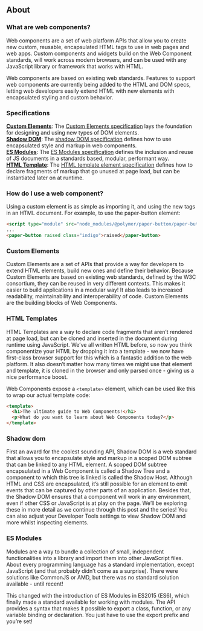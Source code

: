 ## About
### What are web components?
Web components are a set of web platform APIs that allow you to create new custom, reusable, encapsulated HTML tags to use in web pages and web apps. Custom components and widgets build on the Web Component standards, will work across modern browsers, and can be used with any JavaScript library or framework that works with HTML.

Web components are based on existing web standards. Features to support web components are currently being added to the HTML and DOM specs, letting web developers easily extend HTML with new elements with encapsulated styling and custom behavior.

### Specifications
**[Custom Elements](#custom-elements)**: The [Custom Elements specification](https://html.spec.whatwg.org/multipage/custom-elements.html) lays the foundation for designing and using new types of DOM elements.  
**[Shadow DOM](#Shadow-dom)**: The [shadow DOM specification](https://w3c.github.io/webcomponents/spec/shadow/) defines how to use encapsulated style and markup in web components.  
**[ES Modules](#ES-Modules)**: The [ES Modules specification](https://html.spec.whatwg.org/multipage/webappapis.html#integration-with-the-javascript-module-system) defines the inclusion and reuse of JS documents in a standards based, modular, performant way.  
**[HTML Template](#HTML-Templates)**: The [HTML template element specification](https://html.spec.whatwg.org/multipage/scripting.html#the-template-element/) defines how to declare fragments of markup that go unused at page load, but can be instantiated later on at runtime.  


### How do I use a web component?
Using a custom element is as simple as importing it, and using the new tags in an HTML document. For example, to use the paper-button element:

```html   
<script type="module" src="node_modules/@polymer/paper-button/paper-button.js"></script>
...
<paper-button raised class="indigo">raised</paper-button>
```


### Custom Elements
Custom Elements are a set of APIs that provide a way for developers to extend HTML elements, build new ones and define their behavior. Because Custom Elements are based on existing web standards, defined by the W3C consortium, they can be reused in very different contexts. This makes it easier to build applications in a modular way! It also leads to increased readability, maintainability and interoperability of code. Custom Elements are the building blocks of Web Components.

### HTML Templates
HTML Templates are a way to declare code fragments that aren’t rendered at page load, but can be cloned and inserted in the document during runtime using JavaScript. We’ve all written HTML before, so now you think componentize your HTML by dropping it into a template - we now have first-class browser support for this which is a fantastic addition to the web platform. It also doesn’t matter how many times we might use that element and template, it is cloned in the browser and only parsed once - giving us a nice performance boost.

Web Components expose a ``<template>`` element, which can be used like this to wrap our actual template code:

```html   
<template>
  <h1>The ultimate guide to Web Components!</h1>
  <p>What do you want to learn about Web Components today?</p>
</template>
```

### Shadow dom
First an award for the coolest sounding API, Shadow DOM is a web standard that allows you to encapsulate style and markup in a scoped DOM subtree that can be linked to any HTML element. A scoped DOM subtree encapsulated in a Web Component is called a Shadow Tree and a component to which this tree is linked is called the Shadow Host. Although HTML and CSS are encapsulated, it’s still possible for an element to emit events that can be captured by other parts of an application. Besides that, the Shadow DOM ensures that a component will work in any environment, even if other CSS or JavaScript is at play on the page. We’ll be exploring these in more detail as we continue through this post and the series! You can also adjust your Developer Tools settings to view Shadow DOM and more whilst inspecting elements.

### ES Modules
Modules are a way to bundle a collection of small, independent functionalities into a library and import them into other JavaScript files. About every programming language has a standard implementation, except JavaScript (and that probably didn’t come as a surprise). There were solutions like CommonJS or AMD, but there was no standard solution available - until recent!

This changed with the introduction of ES Modules in ES2015 (ES6), which finally made a standard available for working with modules. The API provides a syntax that makes it possible to export a class, function, or any variable binding or declaration. You just have to use the export prefix and you’re set!
